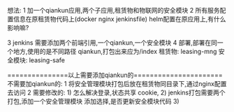 想法:
1 加一个qiankun应用,两个子应用,租赁物和物联网的安全模块
2 所有服务配置信息在原租赁物代码上(docker nginx jenkinsfile)
    helm配置在原应用上,有什么影响嘛?

3 jenkins 需要添加两个前端引用,一个qiankun,一个安全模块
4 部署,部署在同一个地方,使用的是不同路径
    qiankun,打包出来应为/index
    租赁物: leasing-mng
    安全模块: leasing-safe


===============以上需要添加qiankun的======================
不需要加qiankun的:
1 将安全管理模块打包后放在租赁物同目录下,通过nginx配置去访问
2 需要修改的:
    1) 怎么解决登录,状态共享 cookie,
    2) jenkins打包需要两个打包,添加一个安全管理模块
        添加选择,是否更新安全模块代码
    3) 
